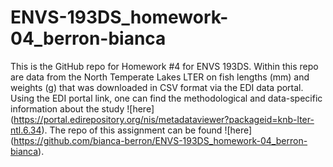 # ENVS-193DS_homework-04_berron-bianca

This is the GitHub repo for Homework #4 for ENVS 193DS. Within this repo are data from the North Temperate Lakes LTER on fish lengths (mm) and weights (g) that was downloaded in CSV format via the EDI data portal. Using the EDI portal link, one can find the methodological and data-specific information about the study ![here] (https://portal.edirepository.org/nis/metadataviewer?packageid=knb-lter-ntl.6.34). The repo of this assignment can be found ![here] (https://github.com/bianca-berron/ENVS-193DS_homework-04_berron-bianca). 